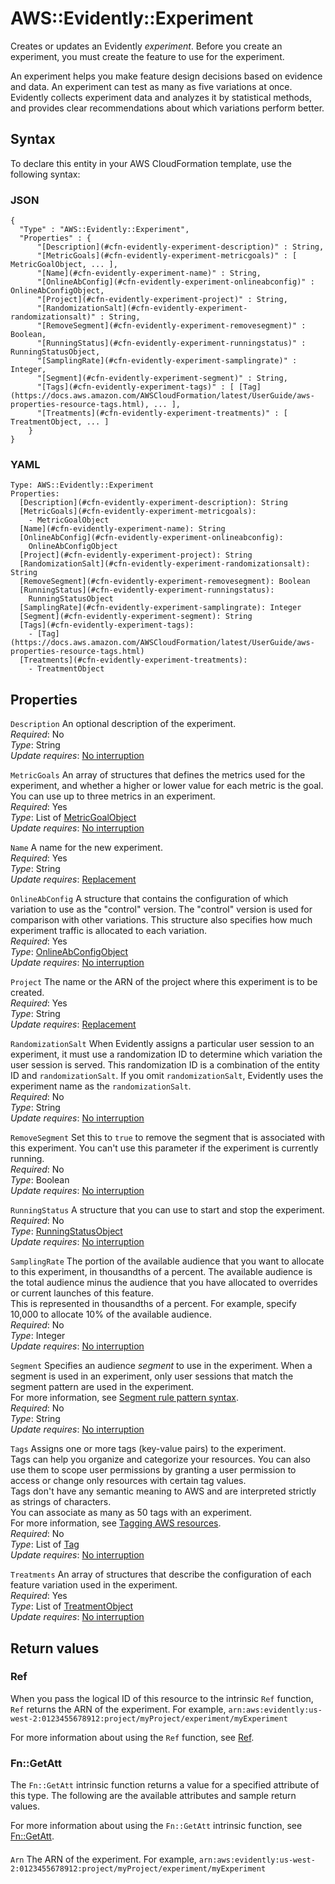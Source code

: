 # AWS::Evidently::Experiment<a name="aws-resource-evidently-experiment"></a>

Creates or updates an Evidently *experiment*\. Before you create an experiment, you must create the feature to use for the experiment\.

An experiment helps you make feature design decisions based on evidence and data\. An experiment can test as many as five variations at once\. Evidently collects experiment data and analyzes it by statistical methods, and provides clear recommendations about which variations perform better\.

## Syntax<a name="aws-resource-evidently-experiment-syntax"></a>

To declare this entity in your AWS CloudFormation template, use the following syntax:

### JSON<a name="aws-resource-evidently-experiment-syntax.json"></a>

```
{
  "Type" : "AWS::Evidently::Experiment",
  "Properties" : {
      "[Description](#cfn-evidently-experiment-description)" : String,
      "[MetricGoals](#cfn-evidently-experiment-metricgoals)" : [ MetricGoalObject, ... ],
      "[Name](#cfn-evidently-experiment-name)" : String,
      "[OnlineAbConfig](#cfn-evidently-experiment-onlineabconfig)" : OnlineAbConfigObject,
      "[Project](#cfn-evidently-experiment-project)" : String,
      "[RandomizationSalt](#cfn-evidently-experiment-randomizationsalt)" : String,
      "[RemoveSegment](#cfn-evidently-experiment-removesegment)" : Boolean,
      "[RunningStatus](#cfn-evidently-experiment-runningstatus)" : RunningStatusObject,
      "[SamplingRate](#cfn-evidently-experiment-samplingrate)" : Integer,
      "[Segment](#cfn-evidently-experiment-segment)" : String,
      "[Tags](#cfn-evidently-experiment-tags)" : [ [Tag](https://docs.aws.amazon.com/AWSCloudFormation/latest/UserGuide/aws-properties-resource-tags.html), ... ],
      "[Treatments](#cfn-evidently-experiment-treatments)" : [ TreatmentObject, ... ]
    }
}
```

### YAML<a name="aws-resource-evidently-experiment-syntax.yaml"></a>

```
Type: AWS::Evidently::Experiment
Properties: 
  [Description](#cfn-evidently-experiment-description): String
  [MetricGoals](#cfn-evidently-experiment-metricgoals): 
    - MetricGoalObject
  [Name](#cfn-evidently-experiment-name): String
  [OnlineAbConfig](#cfn-evidently-experiment-onlineabconfig): 
    OnlineAbConfigObject
  [Project](#cfn-evidently-experiment-project): String
  [RandomizationSalt](#cfn-evidently-experiment-randomizationsalt): String
  [RemoveSegment](#cfn-evidently-experiment-removesegment): Boolean
  [RunningStatus](#cfn-evidently-experiment-runningstatus): 
    RunningStatusObject
  [SamplingRate](#cfn-evidently-experiment-samplingrate): Integer
  [Segment](#cfn-evidently-experiment-segment): String
  [Tags](#cfn-evidently-experiment-tags): 
    - [Tag](https://docs.aws.amazon.com/AWSCloudFormation/latest/UserGuide/aws-properties-resource-tags.html)
  [Treatments](#cfn-evidently-experiment-treatments): 
    - TreatmentObject
```

## Properties<a name="aws-resource-evidently-experiment-properties"></a>

`Description`  <a name="cfn-evidently-experiment-description"></a>
An optional description of the experiment\.  
*Required*: No  
*Type*: String  
*Update requires*: [No interruption](https://docs.aws.amazon.com/AWSCloudFormation/latest/UserGuide/using-cfn-updating-stacks-update-behaviors.html#update-no-interrupt)

`MetricGoals`  <a name="cfn-evidently-experiment-metricgoals"></a>
An array of structures that defines the metrics used for the experiment, and whether a higher or lower value for each metric is the goal\. You can use up to three metrics in an experiment\.  
*Required*: Yes  
*Type*: List of [MetricGoalObject](aws-properties-evidently-experiment-metricgoalobject.md)  
*Update requires*: [No interruption](https://docs.aws.amazon.com/AWSCloudFormation/latest/UserGuide/using-cfn-updating-stacks-update-behaviors.html#update-no-interrupt)

`Name`  <a name="cfn-evidently-experiment-name"></a>
A name for the new experiment\.  
*Required*: Yes  
*Type*: String  
*Update requires*: [Replacement](https://docs.aws.amazon.com/AWSCloudFormation/latest/UserGuide/using-cfn-updating-stacks-update-behaviors.html#update-replacement)

`OnlineAbConfig`  <a name="cfn-evidently-experiment-onlineabconfig"></a>
A structure that contains the configuration of which variation to use as the "control" version\. The "control" version is used for comparison with other variations\. This structure also specifies how much experiment traffic is allocated to each variation\.  
*Required*: Yes  
*Type*: [OnlineAbConfigObject](aws-properties-evidently-experiment-onlineabconfigobject.md)  
*Update requires*: [No interruption](https://docs.aws.amazon.com/AWSCloudFormation/latest/UserGuide/using-cfn-updating-stacks-update-behaviors.html#update-no-interrupt)

`Project`  <a name="cfn-evidently-experiment-project"></a>
The name or the ARN of the project where this experiment is to be created\.  
*Required*: Yes  
*Type*: String  
*Update requires*: [Replacement](https://docs.aws.amazon.com/AWSCloudFormation/latest/UserGuide/using-cfn-updating-stacks-update-behaviors.html#update-replacement)

`RandomizationSalt`  <a name="cfn-evidently-experiment-randomizationsalt"></a>
When Evidently assigns a particular user session to an experiment, it must use a randomization ID to determine which variation the user session is served\. This randomization ID is a combination of the entity ID and `randomizationSalt`\. If you omit `randomizationSalt`, Evidently uses the experiment name as the `randomizationSalt`\.  
*Required*: No  
*Type*: String  
*Update requires*: [No interruption](https://docs.aws.amazon.com/AWSCloudFormation/latest/UserGuide/using-cfn-updating-stacks-update-behaviors.html#update-no-interrupt)

`RemoveSegment`  <a name="cfn-evidently-experiment-removesegment"></a>
Set this to `true` to remove the segment that is associated with this experiment\. You can't use this parameter if the experiment is currently running\.  
*Required*: No  
*Type*: Boolean  
*Update requires*: [No interruption](https://docs.aws.amazon.com/AWSCloudFormation/latest/UserGuide/using-cfn-updating-stacks-update-behaviors.html#update-no-interrupt)

`RunningStatus`  <a name="cfn-evidently-experiment-runningstatus"></a>
A structure that you can use to start and stop the experiment\.  
*Required*: No  
*Type*: [RunningStatusObject](aws-properties-evidently-experiment-runningstatusobject.md)  
*Update requires*: [No interruption](https://docs.aws.amazon.com/AWSCloudFormation/latest/UserGuide/using-cfn-updating-stacks-update-behaviors.html#update-no-interrupt)

`SamplingRate`  <a name="cfn-evidently-experiment-samplingrate"></a>
The portion of the available audience that you want to allocate to this experiment, in thousandths of a percent\. The available audience is the total audience minus the audience that you have allocated to overrides or current launches of this feature\.  
This is represented in thousandths of a percent\. For example, specify 10,000 to allocate 10% of the available audience\.  
*Required*: No  
*Type*: Integer  
*Update requires*: [No interruption](https://docs.aws.amazon.com/AWSCloudFormation/latest/UserGuide/using-cfn-updating-stacks-update-behaviors.html#update-no-interrupt)

`Segment`  <a name="cfn-evidently-experiment-segment"></a>
Specifies an audience *segment* to use in the experiment\. When a segment is used in an experiment, only user sessions that match the segment pattern are used in the experiment\.  
For more information, see [ Segment rule pattern syntax](https://docs.aws.amazon.com/AmazonCloudWatch/latest/monitoring/CloudWatch-Evidently-segments-syntax.html)\.  
*Required*: No  
*Type*: String  
*Update requires*: [No interruption](https://docs.aws.amazon.com/AWSCloudFormation/latest/UserGuide/using-cfn-updating-stacks-update-behaviors.html#update-no-interrupt)

`Tags`  <a name="cfn-evidently-experiment-tags"></a>
Assigns one or more tags \(key\-value pairs\) to the experiment\.  
Tags can help you organize and categorize your resources\. You can also use them to scope user permissions by granting a user permission to access or change only resources with certain tag values\.  
Tags don't have any semantic meaning to AWS and are interpreted strictly as strings of characters\.  
You can associate as many as 50 tags with an experiment\.  
For more information, see [Tagging AWS resources](https://docs.aws.amazon.com/general/latest/gr/aws_tagging.html)\.  
*Required*: No  
*Type*: List of [Tag](https://docs.aws.amazon.com/AWSCloudFormation/latest/UserGuide/aws-properties-resource-tags.html)  
*Update requires*: [No interruption](https://docs.aws.amazon.com/AWSCloudFormation/latest/UserGuide/using-cfn-updating-stacks-update-behaviors.html#update-no-interrupt)

`Treatments`  <a name="cfn-evidently-experiment-treatments"></a>
An array of structures that describe the configuration of each feature variation used in the experiment\.  
*Required*: Yes  
*Type*: List of [TreatmentObject](aws-properties-evidently-experiment-treatmentobject.md)  
*Update requires*: [No interruption](https://docs.aws.amazon.com/AWSCloudFormation/latest/UserGuide/using-cfn-updating-stacks-update-behaviors.html#update-no-interrupt)

## Return values<a name="aws-resource-evidently-experiment-return-values"></a>

### Ref<a name="aws-resource-evidently-experiment-return-values-ref"></a>

When you pass the logical ID of this resource to the intrinsic `Ref` function, `Ref` returns the ARN of the experiment\. For example, `arn:aws:evidently:us-west-2:0123455678912:project/myProject/experiment/myExperiment` 

For more information about using the `Ref` function, see [Ref](https://docs.aws.amazon.com/AWSCloudFormation/latest/UserGuide/intrinsic-function-reference-ref.html)\.

### Fn::GetAtt<a name="aws-resource-evidently-experiment-return-values-fn--getatt"></a>

The `Fn::GetAtt` intrinsic function returns a value for a specified attribute of this type\. The following are the available attributes and sample return values\.

For more information about using the `Fn::GetAtt` intrinsic function, see [Fn::GetAtt](https://docs.aws.amazon.com/AWSCloudFormation/latest/UserGuide/intrinsic-function-reference-getatt.html)\.

#### <a name="aws-resource-evidently-experiment-return-values-fn--getatt-fn--getatt"></a>

`Arn`  <a name="Arn-fn::getatt"></a>
The ARN of the experiment\. For example, `arn:aws:evidently:us-west-2:0123455678912:project/myProject/experiment/myExperiment`